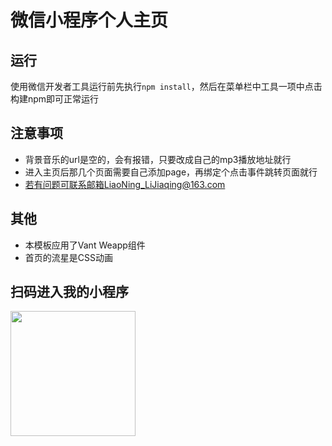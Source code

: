# 微信小程序个人主页
## 运行
使用微信开发者工具运行前先执行`npm install`，然后在菜单栏中工具一项中点击构建npm即可正常运行
## 注意事项
- 背景音乐的url是空的，会有报错，只要改成自己的mp3播放地址就行
- 进入主页后那几个页面需要自己添加page，再绑定个点击事件跳转页面就行
- 若有问题可联系邮箱LiaoNing_LiJiaqing@163.com
## 其他
- 本模板应用了Vant Weapp组件
- 首页的流星是CSS动画
## 扫码进入我的小程序
<img src="http://39.101.139.227:30900/mini-program/ljq-profile.jpg" width="200px">
